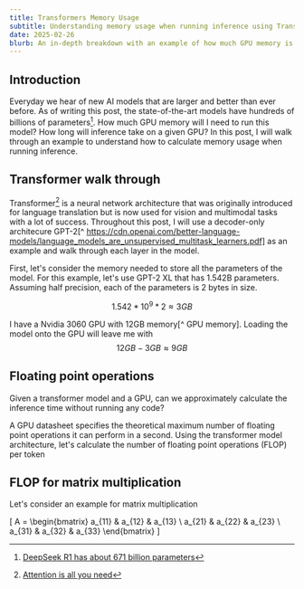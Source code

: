 ```yaml
---
title: Transformers Memory Usage
subtitle: Understanding memory usage when running inference using Transformers
date: 2025-02-26
blurb: An in-depth breakdown with an example of how much GPU memory is required to run inference using a Transformer
---
```


## Introduction

Everyday we hear of new AI models that are larger and better than ever before. As of writing this post, the state-of-the-art models have hundreds of billions of parameters[^1]. How much GPU memory will I need to run this model? How long will inference take on a given GPU? In this post, I will walk through an example to understand how to calculate memory usage when running inference. 

[^1]: [DeepSeek R1 has about 671 billion parameters](https://huggingface.co/deepseek-ai/DeepSeek-R1/blob/main/README.md)

## Transformer walk through

Transformer[^2] is a neural network architecture that was originally introduced for language translation but is now used for vision and multimodal tasks with a lot of success. Throughout this post, I will use a decoder-only architecure GPT-2[^ https://cdn.openai.com/better-language-models/language_models_are_unsupervised_multitask_learners.pdf] as an example and walk through each layer in the model.

[^2]: [Attention is all you need](https://arxiv.org/pdf/1706.03762)

First, let's consider the memory needed to store all the parameters of the model. For this example, let's use GPT-2 XL that has 1.542B parameters. Assuming half precision, each of the parameters is 2 bytes in size.

$$
    1.542 * 10^9 * 2 \approx 3 GB
$$

I have a Nvidia 3060 GPU with 12GB memory[^ GPU memory]. Loading the model onto the GPU will leave me with 
$$
12GB - 3GB \approx 9GB
$$

## Floating point operations
Given a transformer model and a GPU, can we approximately calculate the inference time without running any code?

A GPU datasheet specifies the theoretical maximum number of floating point operations it can perform in a second. Using the transformer model architecture, let's calculate the number of floating point operations (FLOP) per token

## FLOP for matrix multiplication

Let's consider an example for matrix multiplication


\[
A = \begin{bmatrix} 
  a_{11} & a_{12} & a_{13} \\ 
  a_{21} & a_{22} & a_{23} \\ 
  a_{31} & a_{32} & a_{33} 
\end{bmatrix}
\]
